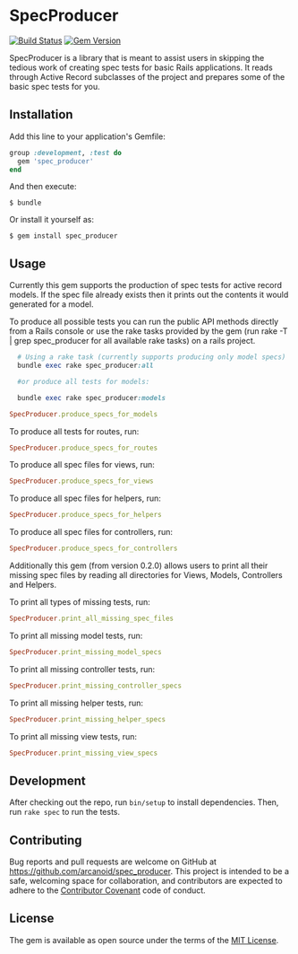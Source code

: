 # SpecProducer

[![Build Status](https://travis-ci.org/arcanoid/spec_producer.svg?branch=master)](https://travis-ci.org/arcanoid/spec_producer)
[![Gem Version](https://badge.fury.io/rb/spec_producer.svg)](https://badge.fury.io/rb/spec_producer)

SpecProducer is a library that is meant to assist users in skipping the tedious work of creating spec tests for basic
Rails applications. It reads through Active Record subclasses of the project and prepares some of the basic spec tests for you.

## Installation

Add this line to your application's Gemfile:

```ruby
group :development, :test do
  gem 'spec_producer'
end
```

And then execute:

    $ bundle

Or install it yourself as:

    $ gem install spec_producer

## Usage

Currently this gem supports the production of spec tests for active record models.
If the spec file already exists then it prints out the contents it would generated
for a model.

To produce all possible tests you can run the public API methods directly from a Rails console
or use the rake tasks provided by the gem (run rake -T | grep spec_producer for all available rake tasks)
on  a rails project.

```ruby
  # Using a rake task (currently supports producing only model specs)
  bundle exec rake spec_producer:all

  #or produce all tests for models:

  bundle exec rake spec_producer:models
```

```ruby
SpecProducer.produce_specs_for_models
```

To produce all tests for routes, run:

```ruby
SpecProducer.produce_specs_for_routes
```

To produce all spec files for views, run:

```ruby
SpecProducer.produce_specs_for_views
```

To produce all spec files for helpers, run:

```ruby
SpecProducer.produce_specs_for_helpers
```

To produce all spec files for controllers, run:

```ruby
SpecProducer.produce_specs_for_controllers
```

Additionally this gem (from version 0.2.0) allows users to print all their missing spec files by reading all 
directories for Views, Models, Controllers and Helpers.

To print all types of missing tests, run:

```ruby
SpecProducer.print_all_missing_spec_files
```

To print all missing model tests, run:

```ruby
SpecProducer.print_missing_model_specs
```

To print all missing controller tests, run:

```ruby
SpecProducer.print_missing_controller_specs
```

To print all missing helper tests, run:

```ruby
SpecProducer.print_missing_helper_specs
```

To print all missing view tests, run:

```ruby
SpecProducer.print_missing_view_specs
```

## Development
After checking out the repo, run `bin/setup` to install dependencies. Then, run `rake spec` to run the tests.

## Contributing

Bug reports and pull requests are welcome on GitHub at https://github.com/arcanoid/spec_producer. This project is intended to be a safe, welcoming space for collaboration, and contributors are expected to adhere to the [Contributor Covenant](contributor-covenant.org) code of conduct.


## License

The gem is available as open source under the terms of the [MIT License](http://opensource.org/licenses/MIT).

